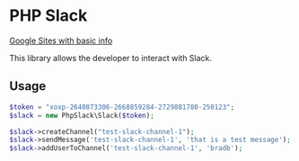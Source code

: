 # PHP Slack #
[Google Sites with basic info](https://sites.google.com/a/shazam.com/infratools/docs/php-slack)

This library allows the developer to interact with Slack.

## Usage ##
```php
$token = "xoxp-2640873306-2668859284-2729881780-250123";
$slack = new PhpSlack\Slack($token);

$slack->createChannel("test-slack-channel-1");
$slack->sendMessage('test-slack-channel-1', 'that is a test message');
$slack->addUserToChannel('test-slack-channel-1', 'bradb');
```
